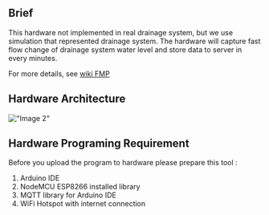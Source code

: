 ## Brief
This hardware not implemented in real drainage system, but we use simulation that represented drainage system. The hardware will capture fast flow change of drainage system water level and store data to server in every minutes.

For more details, see [wiki FMP](https://gitlab.com/aulwardana/fmp/wikis/preview-hardware-and-simulation "wiki FMP")

## Hardware Architecture
!["Image 2"](https://s19.postimg.org/5yvlzryxf/Flood_Monitoring_Device_bb.jpg)


## Hardware Programing Requirement
Before you upload the program to hardware please prepare this tool :
1. Arduino IDE
2. NodeMCU ESP8266 installed library
3. MQTT library for Arduino IDE
4. WiFi Hotspot with internet connection